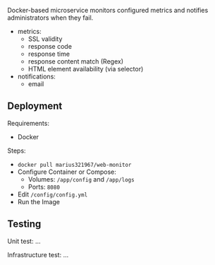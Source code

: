 Docker-based microservice monitors configured metrics and notifies administrators when they fail.

- metrics:
    - SSL validity
    - response code
    - response time
    - response content match (Regex)
    - HTML element availability (via selector)
- notifications:
    - email
    
## Deployment

Requirements:
- Docker

Steps:
- `docker pull marius321967/web-monitor`
- Configure Container or Compose:
  - Volumes: `/app/config` and `/app/logs`
  - Ports: `8080`
- Edit `/config/config.yml`
- Run the Image

## Testing

Unit test:
...

Infrastructure test:
...
